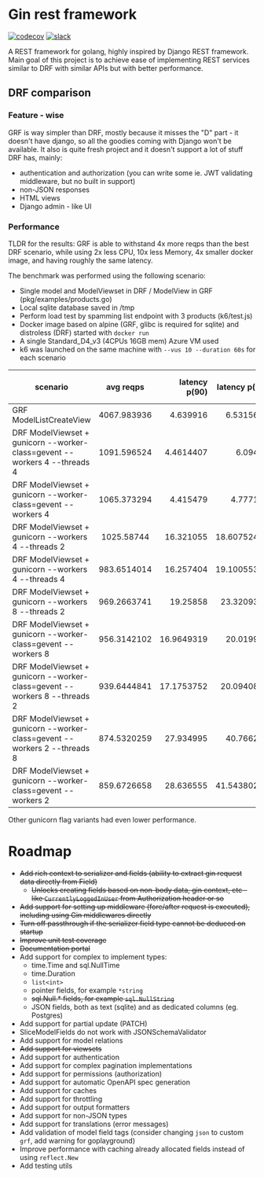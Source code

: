 # Gin rest framework

[![codecov](https://codecov.io/gh/glothriel/grf/branch/master/graph/badge.svg?token=RG7Q17TT73)](https://codecov.io/gh/glothriel/grf)
[![slack](https://img.shields.io/badge/slack-gophers/grf-brightgreen.svg?logo=slack)](https://gophers.slack.com/archives/C05FVQWMT62)

A REST framework for golang, highly inspired by Django REST framework. Main goal of this project is to achieve ease of implementing REST services similar to DRF with similar APIs but with better performance.

## DRF comparison

### Feature - wise

GRF is way simpler than DRF, mostly because it misses the "D" part - it doesn't have django, so all the goodies coming with Django won't be available. It also is quite fresh project and it doesn't support a lot of stuff DRF has, mainly:

* authentication and authorization (you can write some ie. JWT validating middleware, but no built in support)
* non-JSON responses
* HTML views
* Django admin - like UI

### Performance


TLDR for the results: GRF is able to withstand 4x more reqps than the best DRF scenario, while using 2x less CPU, 10x less Memory, 4x smaller docker image, and having roughly the same latency.

The benchmark was performed using the following scenario:

* Single model and ModelViewset in DRF / ModelView in GRF (pkg/examples/products.go)
* Local sqlite database saved in /tmp
* Perform load test by spamming list endpoint with 3 products (k6/test.js)
* Docker image based on alpine (GRF, glibc is required for sqlite) and distroless (DRF) started with `docker run`
* A single Standard_D4_v3 (4CPUs 16GB mem) Azure VM used
* k6 was launched on the same machine with `--vus 10 --duration 60s` for each scenario

| scenario | avg reqps | latency p(90) | latency p(95) | avg number of cores used | used memory | docker image size |
|----------|:-------------:|------:|------:|------:|------:|------:|
| GRF ModelListCreateView | 4067.983936 | 4.639916 | 6.5315644 | 1.686365217 | 18.3 | 30MB |
| DRF ModelViewset + gunicorn --worker-class=gevent --workers 4 --threads 4 | 1091.596524 | 4.4614407 | 6.09462 | 3.44176087 | 176 | 120MB |
| DRF ModelViewset + gunicorn --worker-class=gevent --workers 4 | 1065.373294 | 4.415479 | 4.777143 | 3.436626087 | 176.7 | 120MB |
| DRF ModelViewset + gunicorn --workers 4 --threads 2 | 1025.58744 | 16.321055 | 18.60752425 | 3.348573913 | 169.2 | 120MB |
| DRF ModelViewset + gunicorn --workers 4 --threads 4 | 983.6514014 | 16.257404 | 19.10055325 | 3.371121739 | 170.9 | 120MB |
| DRF ModelViewset + gunicorn --workers 8 --threads 2 | 969.2663741 | 19.25858 | 23.3209336 | 3.489 | 287.7 | 120MB |
| DRF ModelViewset + gunicorn --worker-class=gevent --workers 8 | 956.3142102 | 16.9649319 | 20.019959 | 3.497873913 | 321.5 | 120MB |
| DRF ModelViewset + gunicorn --worker-class=gevent --workers 8 --threads 2 | 939.6444841 | 17.1753752 | 20.0940822 | 3.502413043 | 321.8 | 120MB |
| DRF ModelViewset + gunicorn --worker-class=gevent --workers 2 --threads 8 | 874.5320259 | 27.934995 | 40.766281 | 2.027017391 | 102.6 | 120MB |
| DRF ModelViewset + gunicorn --worker-class=gevent --workers 2 | 859.6726658 | 28.636555 | 41.54380255 | 2.020104348 | 102.6 | 120MB |

Other gunicorn flag variants had even lower performance.


# Roadmap

* ~~Add rich context to serializer and fields (ability to extract gin request data directly from Field)~~
    * ~~Unlocks creating fields based on non-body data, gin context, etc - like `CurrentlyLoggedInUser` from Authorization header or so~~
* ~~Add support for setting up middleware (fore/after request is executed), including using Gin middlewares directly~~
* ~~Turn off passthrough if the serializer field type cannot be deduced on startup~~
* ~~Improve unit test coverage~~
* ~~Documentation portal~~
* Add support for complex to implement types:
    * time.Time and sql.NullTime
    * time.Duration
    * `list<int>`
    * pointer fields, for example `*string`
    * ~~sql.Null.* fields, for example `sql.NullString`~~
    * JSON fields, both as text (sqlite) and as dedicated columns (eg. Postgres)
* Add support for partial update (PATCH)
* SliceModelFields do not work with JSONSchemaValidator
* Add support for model relations
* ~~Add support for viewsets~~
* Add support for authentication
* Add support for complex pagination implementations
* Add support for permissions (authorization)
* Add support for automatic OpenAPI spec generation
* Add support for caches
* Add support for throttling
* Add support for output formatters
* Add support for non-JSON types
* Add support for translations (error messages)
* Add validation of model field tags (consider changing `json` to custom `grf`, add warning for goplayground)
* Improve performance with caching already allocated fields instead of using `reflect.New`
* Add testing utils

